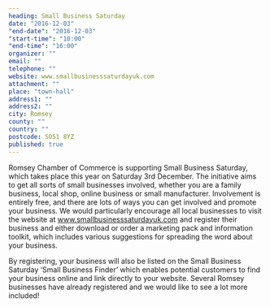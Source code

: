 ```yaml
---
heading: Small Business Saturday
date: "2016-12-03"
"end-date": "2016-12-03"
"start-time": "10:00"
"end-time": "16:00"
organizer: ""
email: ""
telephone: ""
website: www.smallbusinesssaturdayuk.com
attachment: ""
place: "town-hall"
address1: ""
address2: ""
city: Romsey
county: ""
country: ""
postcode: SO51 8YZ
published: true
---
```






Romsey Chamber of Commerce is supporting Small Business Saturday, which takes place this year on Saturday 3rd December. The initiative aims to get all sorts of small businesses involved, whether you are a family business, local shop, online business or small manufacturer. Involvement is entirely free, and there are lots of ways you can get involved and promote your business. We would particularly encourage all local businesses to visit the website at www.smallbusinesssaturdayuk.com and register their business and either download or order a marketing pack and information toolkit, which includes various suggestions for spreading the word about your business.

By registering, your business will also be listed on the Small Business Saturday ‘Small Business Finder’ which enables potential customers to find your business online and link directly to your website. Several Romsey businesses have already registered and we would like to see a lot more included!

